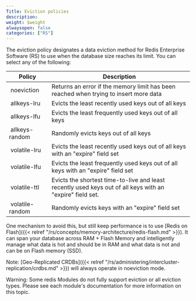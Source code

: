 ```yaml
---
Title: Eviction policies
description: 
weight: $weight
alwaysopen: false
categories: ["RS"]
---
```

The eviction policy designates a data eviction method for Redis
Enterprise Software (RS) to use when the database size reaches its
limit. You can select any of the following:

| **Policy** | **Description** |
|------------|-----------------|
|  noeviction | Returns an error if the memory limit has been reached when trying to insert more data |
|  allkeys-lru | Evicts the least recently used keys out of all keys |
|  allkeys-lfu | Evicts the least frequently used keys out of all keys |
|  allkeys-random | Randomly evicts keys out of all keys |
|  volatile-lru | Evicts the least recently used keys out of all keys with an "expire" field set |
|  volatile-lfu | Evicts the least frequently used keys out of all keys with an "expire" field set |
|  volatile-ttl | Evicts the shortest time-to-live and least recently used keys out of all keys with an "expire" field set. |
|  volatile-random | Randomly evicts keys with an "expire" field set |

One mechanism to avoid this, but still keep performance is to use [Redis
on
Flash]({{< relref "/rs/concepts/memory-architecture/redis-flash.md" >}}).
It can span your database across RAM + Flash Memory and intelligently
manage what data is hot and should be in RAM and what data is not and
can be on Flash memory (SSD).

Note: [Geo-Replicated
CRDBs]({{< relref "/rs/administering/intercluster-replication/crdbs.md" >}})
will always operate in noeviction mode.

Warning: Some redis Modules do not fully support eviction or all
eviction types. Please see each module's documentation for more
information on this topic.

